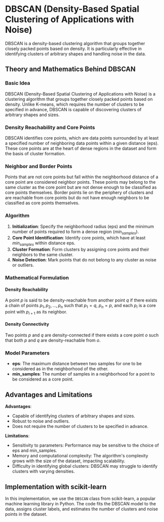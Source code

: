 # DBSCAN (Density-Based Spatial Clustering of Applications with Noise)

DBSCAN is a density-based clustering algorithm that groups together closely packed points based on density. It is particularly effective in identifying clusters of arbitrary shapes and handling noise in the data.

## Theory and Mathematics Behind DBSCAN

### Basic Idea

DBSCAN (Density-Based Spatial Clustering of Applications with Noise) is a clustering algorithm that groups together closely packed points based on density. Unlike K-means, which requires the number of clusters to be specified in advance, DBSCAN is capable of discovering clusters of arbitrary shapes and sizes.

### Density Reachability and Core Points

DBSCAN identifies core points, which are data points surrounded by at least a specified number of neighboring data points within a given distance (eps). These core points are at the heart of dense regions in the dataset and form the basis of cluster formation.

### Neighbor and Border Points

Points that are not core points but fall within the neighborhood distance of a core point are considered neighbor points. These points may belong to the same cluster as the core point but are not dense enough to be classified as core points themselves. Border points lie on the periphery of clusters and are reachable from core points but do not have enough neighbors to be classified as core points themselves.

### Algorithm

1. **Initialization**: Specify the neighborhood radius (eps) and the minimum number of points required to form a dense region ($min_{samples}$).
2. **Core Point Identification**: Identify core points, which have at least $min_{samples}$ within distance eps.
3. **Cluster Formation**: Form clusters by assigning core points and their neighbors to the same cluster.
4. **Noise Detection**: Mark points that do not belong to any cluster as noise or outliers.

### Mathematical Formulation

#### Density Reachability

A point $p$ is said to be density-reachable from another point $q$ if there exists a chain of points $p_1, p_2, \ldots, p_n$ such that $p_1 = q$, $p_n = p$, and each $p_i$ is a core point with $p_{i+1}$ as its neighbor.

#### Density Connectivity

Two points $p$ and $q$ are density-connected if there exists a core point $o$ such that both $p$ and $q$ are density-reachable from $o$.

### Model Parameters

- **eps**: The maximum distance between two samples for one to be considered as in the neighborhood of the other.
- **min_samples**: The number of samples in a neighborhood for a point to be considered as a core point.

## Advantages and Limitations
**Advantages**:
  - Capable of identifying clusters of arbitrary shapes and sizes.
  - Robust to noise and outliers.
  - Does not require the number of clusters to be specified in advance.
  
**Limitations**:
  - Sensitivity to parameters: Performance may be sensitive to the choice of eps and min_samples.
  - Memory and computational complexity: The algorithm's complexity grows with the size of the dataset, impacting scalability.
  - Difficulty in identifying global clusters: DBSCAN may struggle to identify clusters with varying densities.

## Implementation with scikit-learn

In this implementation, we use the `DBSCAN` class from scikit-learn, a popular machine learning library in Python. The code fits the DBSCAN model to the data, assigns cluster labels, and estimates the number of clusters and noise points in the dataset.
